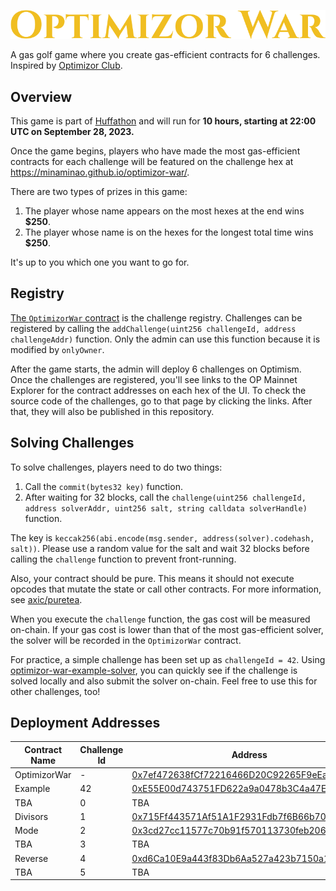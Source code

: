 ![](assets/logo.svg)

A gas golf game where you create gas-efficient contracts for 6 challenges. Inspired by [Optimizor Club](https://github.com/OptimizorClub).

## Overview 

This game is part of [Huffathon](https://huff.sh/hackathon) and will run for **10 hours, starting at 22:00 UTC on September 28, 2023.**

Once the game begins, players who have made the most gas-efficient contracts for each challenge will be featured on the challenge hex at https://minaminao.github.io/optimizor-war/.

There are two types of prizes in this game:

1. The player whose name appears on the most hexes at the end wins **$250**.
2. The player whose name is on the hexes for the longest total time wins **$250**.

It's up to you which one you want to go for.

## Registry

[The `OptimizorWar` contract](src/OptimizorWar.sol) is the challenge registry.
Challenges can be registered by calling the `addChallenge(uint256 challengeId, address challengeAddr)` function.
Only the admin can use this function because it is modified by `onlyOwner`.

After the game starts, the admin will deploy 6 challenges on Optimism.
Once the challenges are registered, you'll see links to the OP Mainnet Explorer for the contract addresses on each hex of the UI.
To check the source code of the challenges, go to that page by clicking the links.
After that, they will also be published in this repository.

## Solving Challenges

To solve challenges, players need to do two things:

1. Call the `commit(bytes32 key)` function.
2. After waiting for 32 blocks, call the `challenge(uint256 challengeId, address solverAddr, uint256 salt, string calldata solverHandle)`  function.

The key is `keccak256(abi.encode(msg.sender, address(solver).codehash, salt))`.
Please use a random value for the salt and wait 32 blocks before calling the `challenge` function to prevent front-running.

Also, your contract should be pure.
This means it should not execute opcodes that mutate the state or call other contracts.
For more information, see [axic/puretea](https://github.com/axic/puretea).

When you execute the `challenge` function, the gas cost will be measured on-chain.
If your gas cost is lower than that of the most gas-efficient solver, the solver will be recorded in the `OptimizorWar` contract.

For practice, a simple challenge has been set up as `challengeId = 42`.
Using [optimizor-war-example-solver](https://github.com/minaminao/optimizor-war-example-solver), you can quickly see if the challenge is solved locally and also submit the solver on-chain.
Feel free to use this for other challenges, too!

## Deployment Addresses

| Contract Name | Challenge Id | Address                                                                                                                          |
| ------------- | ------------ | -------------------------------------------------------------------------------------------------------------------------------- |
| OptimizorWar  | -            | [0x7ef472638fCf72216466D20C92265F9eEac5C716](https://optimistic.etherscan.io/address/0x7ef472638fCf72216466D20C92265F9eEac5C716) |
| Example       | 42           | [0xE55E00d743751FD622a9a0478b3C4a47EF3CD632](https://optimistic.etherscan.io/address/0xe55e00d743751fd622a9a0478b3c4a47ef3cd632) |
| TBA           | 0            | TBA                                                                                                                              |
| Divisors      | 1            | [0x715Ff443571Af51A1F2931Fdb7f6B66b70aae6d0](https://optimistic.etherscan.io/address/0x715Ff443571Af51A1F2931Fdb7f6B66b70aae6d0) |
| Mode          | 2            | [0x3cd27cc11577c70b91f570113730feb206424ab8](https://optimistic.etherscan.io/address/0x3cd27cc11577c70b91f570113730feb206424ab8) |
| TBA           | 3            | TBA                                                                                                                              |
| Reverse       | 4            | [0xd6Ca10E9a443f83Db6Aa527a423b7150a1Cfc4f5](https://optimistic.etherscan.io/address/0xd6Ca10E9a443f83Db6Aa527a423b7150a1Cfc4f5) |
| TBA           | 5            | TBA                                                                                                                              |
